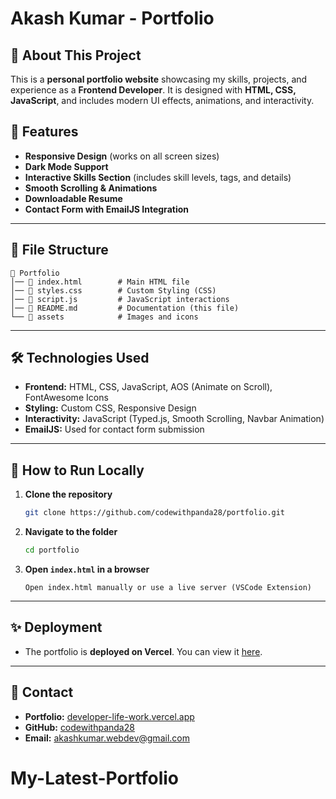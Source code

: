 # Akash Kumar - Portfolio

## 🚀 About This Project
This is a **personal portfolio website** showcasing my skills, projects, and experience as a **Frontend Developer**. It is designed with **HTML, CSS, JavaScript**, and includes modern UI effects, animations, and interactivity.

## 🌟 Features
- **Responsive Design** (works on all screen sizes)
- **Dark Mode Support**
- **Interactive Skills Section** (includes skill levels, tags, and details)
- **Smooth Scrolling & Animations**
- **Downloadable Resume**
- **Contact Form with EmailJS Integration**

---

## 📂 File Structure
```
📁 Portfolio
│── 📄 index.html        # Main HTML file
│── 📄 styles.css        # Custom Styling (CSS)
│── 📄 script.js         # JavaScript interactions
│── 📄 README.md         # Documentation (this file)
└── 📁 assets            # Images and icons
```

---

## 🛠️ Technologies Used
- **Frontend:** HTML, CSS, JavaScript, AOS (Animate on Scroll), FontAwesome Icons
- **Styling:** Custom CSS, Responsive Design
- **Interactivity:** JavaScript (Typed.js, Smooth Scrolling, Navbar Animation)
- **EmailJS:** Used for contact form submission

---

## 🚀 How to Run Locally
1. **Clone the repository**
   ```bash
   git clone https://github.com/codewithpanda28/portfolio.git
   ```
2. **Navigate to the folder**
   ```bash
   cd portfolio
   ```
3. **Open `index.html` in a browser**
   ```
   Open index.html manually or use a live server (VSCode Extension)
   ```

---

## ✨ Deployment
- The portfolio is **deployed on Vercel**. You can view it [here](https://developer-life-work.vercel.app/).

---

## 📧 Contact
- **Portfolio:** [developer-life-work.vercel.app](https://developer-life-work.vercel.app/)
- **GitHub:** [codewithpanda28](https://github.com/codewithpanda28)
- **Email:** akashkumar.webdev@gmail.com
# My-Latest-Portfolio

